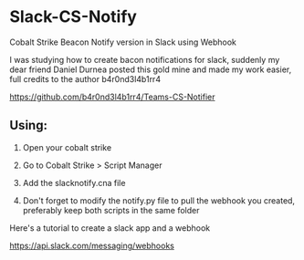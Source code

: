 # Slack-CS-Notify
Cobalt Strike Beacon Notify version in Slack using Webhook

I was studying how to create bacon notifications for slack, suddenly my dear friend Daniel Durnea posted this gold mine and made my work easier, full credits to the author b4r0nd3l4b1rr4

https://github.com/b4r0nd3l4b1rr4/Teams-CS-Notifier


## Using:

1) Open your cobalt strike

2) Go to Cobalt Strike > Script Manager

3) Add the slacknotify.cna file

4) Don't forget to modify the notify.py file to pull the webhook you created, preferably keep both scripts in the same folder

Here's a tutorial to create a slack app and a webhook

https://api.slack.com/messaging/webhooks
